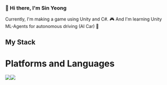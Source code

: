 ### 👋 Hi there, I'm Sin Yeong

Currently, I'm making a game using Unity and C#. 🎮
And I'm learning Unity ML-Agents for autonomous driving (AI Car) 🌱

## My Stack
# Platforms and Languages
<img src="https://img.shields.io/badge/Android-3DDC84?style=flat-square&logo=Android&logoColor=white"/><img src="https://img.shields.io/badge/Android-3DDC84?style=flat-square&logo=Android&logoColor=white"/>
